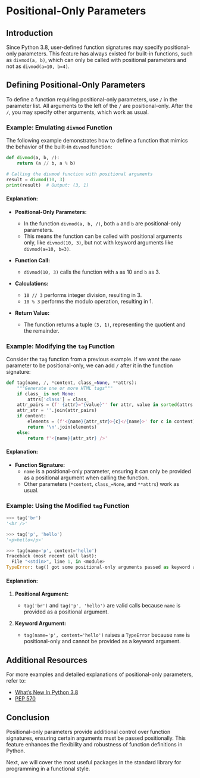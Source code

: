 # Positional-Only Parameters

## Introduction
Since Python 3.8, user-defined function signatures may specify positional-only parameters. This feature has always existed for built-in functions, such as `divmod(a, b)`, which can only be called with positional parameters and not as `divmod(a=10, b=4)`.

## Defining Positional-Only Parameters

To define a function requiring positional-only parameters, use `/` in the parameter list. All arguments to the left of the `/` are positional-only. After the `/`, you may specify other arguments, which work as usual.

### Example: Emulating `divmod` Function

The following example demonstrates how to define a function that mimics the behavior of the built-in `divmod` function:

```python
def divmod(a, b, /):
    return (a // b, a % b)

# Calling the divmod function with positional arguments
result = divmod(10, 3)
print(result)  # Output: (3, 1)
```

#### Explanation:

- **Positional-Only Parameters:**
  - In the function `divmod(a, b, /)`, both `a` and `b` are positional-only parameters.
  - This means the function can be called with positional arguments only, like `divmod(10, 3)`, but not with keyword arguments like `divmod(a=10, b=3)`.

- **Function Call:**
  - `divmod(10, 3)` calls the function with `a` as 10 and `b` as 3.

- **Calculations:**
  - `10 // 3` performs integer division, resulting in 3.
  - `10 % 3` performs the modulo operation, resulting in 1.

- **Return Value:**
  - The function returns a tuple `(3, 1)`, representing the quotient and the remainder.

### Example: Modifying the `tag` Function

Consider the `tag` function from a previous example. If we want the `name` parameter to be positional-only, we can add `/` after it in the function signature:

```python
def tag(name, /, *content, class_=None, **attrs):
    """Generate one or more HTML tags"""
    if class_ is not None:
        attrs['class'] = class_
    attr_pairs = (f' {attr}="{value}"' for attr, value in sorted(attrs.items()))
    attr_str = ''.join(attr_pairs)
    if content:
        elements = (f'<{name}{attr_str}>{c}</{name}>' for c in content)
        return '\n'.join(elements)
    else:
        return f'<{name}{attr_str} />'
```

#### Explanation:

- **Function Signature:**
  - `name` is a positional-only parameter, ensuring it can only be provided as a positional argument when calling the function.
  - Other parameters (`*content`, `class_=None`, and `**attrs`) work as usual.

### Example: Using the Modified `tag` Function

```python
>>> tag('br')
'<br />'

>>> tag('p', 'hello')
'<p>hello</p>'

>>> tag(name='p', content='hello')
Traceback (most recent call last):
  File "<stdin>", line 1, in <module>
TypeError: tag() got some positional-only arguments passed as keyword arguments: 'name'
```

#### Explanation:

1. **Positional Argument:**
   - `tag('br')` and `tag('p', 'hello')` are valid calls because `name` is provided as a positional argument.

2. **Keyword Argument:**
   - `tag(name='p', content='hello')` raises a `TypeError` because `name` is positional-only and cannot be provided as a keyword argument.

## Additional Resources

For more examples and detailed explanations of positional-only parameters, refer to:
- [What’s New In Python 3.8](https://docs.python.org/3/whatsnew/3.8.html)
- [PEP 570](https://www.python.org/dev/peps/pep-0570/)

## Conclusion

Positional-only parameters provide additional control over function signatures, ensuring certain arguments must be passed positionally. This feature enhances the flexibility and robustness of function definitions in Python.

Next, we will cover the most useful packages in the standard library for programming in a functional style.
